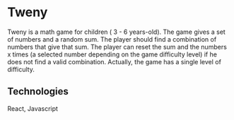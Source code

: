 # Tweny
Tweny is a math game for children ( 3 - 6 years-old). The game gives a set of numbers and a random sum. The player should find a combination of numbers that give that sum. The player can reset the sum and the numbers x times (a selected number depending on the game difficulty level) if he does not find a valid combination. Actually, the game has a single level of difficulty. 

## Technologies

React, Javascript
